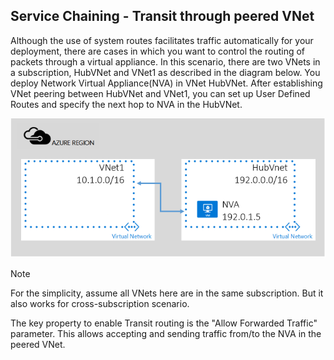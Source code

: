 ## Service Chaining - Transit through peered VNet
Although the use of system routes facilitates traffic automatically for your deployment, there are cases in which you want to control the routing of packets through a virtual appliance.
In this scenario, there are two VNets in a subscription, HubVNet and VNet1 as described in the diagram below. You deploy Network Virtual Appliance(NVA) in VNet HubVNet. After establishing VNet peering between HubVNet and VNet1, you can set up User Defined Routes and specify the next hop to NVA in the HubVNet.

![NVA Transit](./media/virtual-networks-create-vnetpeering-scenario-transit-include/figure01.PNG)

> [!NOTE]
> For the simplicity, assume all VNets here are in the same subscription. But it also works for cross-subscription scenario.
> 
> 

The key property to enable Transit routing is the "Allow Forwarded Traffic" parameter. This allows accepting and sending traffic from/to the NVA in the peered VNet.  

